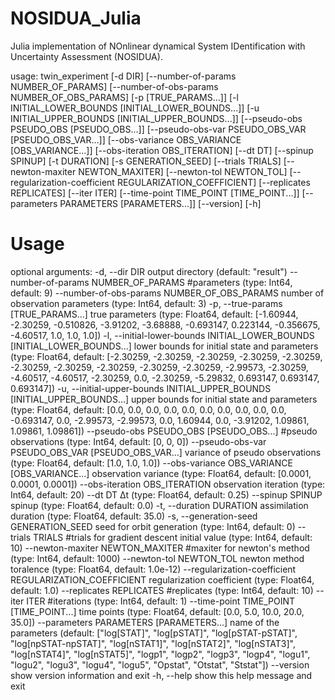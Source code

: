 # NOSIDUA_Julia

Julia implementation of NOnlinear dynamical System IDentification with Uncertainty Assessment (NOSIDUA).

usage: twin_experiment [-d DIR] [--number-of-params NUMBER_OF_PARAMS]
                       [--number-of-obs-params NUMBER_OF_OBS_PARAMS]
                       [-p [TRUE_PARAMS...]]
                       [-l INITIAL_LOWER_BOUNDS [INITIAL_LOWER_BOUNDS...]]
                                              [-u INITIAL_UPPER_BOUNDS [INITIAL_UPPER_BOUNDS...]]
                       [--pseudo-obs PSEUDO_OBS [PSEUDO_OBS...]]
                       [--pseudo-obs-var PSEUDO_OBS_VAR [PSEUDO_OBS_VAR...]]
                       [--obs-variance OBS_VARIANCE [OBS_VARIANCE...]]
                       [--obs-iteration OBS_ITERATION] [--dt DT]
                       [--spinup SPINUP] [-t DURATION]
                       [-s GENERATION_SEED] [--trials TRIALS]
                       [--newton-maxiter NEWTON_MAXITER]
                       [--newton-tol NEWTON_TOL]
                       [--regularization-coefficient REGULARIZATION_COEFFICIENT]
                       [--replicates REPLICATES] [--iter ITER]
                       [--time-point TIME_POINT [TIME_POINT...]]
                       [--parameters PARAMETERS [PARAMETERS...]]
                       [--version] [-h]

# Usage

optional arguments:
  -d, --dir DIR         output directory (default: "result")
  --number-of-params NUMBER_OF_PARAMS
                        #parameters (type: Int64, default: 9)
  --number-of-obs-params NUMBER_OF_OBS_PARAMS
                        number of observation parameters (type: Int64,
                        default: 3)
  -p, --true-params [TRUE_PARAMS...]
                        true parameters (type: Float64, default:
                        [-1.60944, -2.30259, -0.510826, -3.91202,
                        -3.68888, -0.693147, 0.223144, -0.356675,
                        -4.60517, 1.0, 1.0, 1.0])
  -l, --initial-lower-bounds INITIAL_LOWER_BOUNDS [INITIAL_LOWER_BOUNDS...]
                        lower bounds for initial state and parameters
                        (type: Float64, default: [-2.30259, -2.30259,
                        -2.30259, -2.30259, -2.30259, -2.30259,
                        -2.30259, -2.30259, -2.30259, -2.30259,
                        -2.99573, -2.30259, -4.60517, -4.60517,
                        -2.30259, 0.0, -2.30259, -5.29832, 0.693147,
                        0.693147, 0.693147])
  -u, --initial-upper-bounds INITIAL_UPPER_BOUNDS [INITIAL_UPPER_BOUNDS...]
                        upper bounds for initial state and parameters
                        (type: Float64, default: [0.0, 0.0, 0.0, 0.0,
                        0.0, 0.0, 0.0, 0.0, 0.0, 0.0, -0.693147, 0.0,
                        -2.99573, -2.99573, 0.0, 1.60944, 0.0,
                        -3.91202, 1.09861, 1.09861, 1.09861])
  --pseudo-obs PSEUDO_OBS [PSEUDO_OBS...]
                        #pseudo observations (type: Int64, default:
                        [0, 0, 0])
  --pseudo-obs-var PSEUDO_OBS_VAR [PSEUDO_OBS_VAR...]
                        variance of pseudo observations (type:
                        Float64, default: [1.0, 1.0, 1.0])
  --obs-variance OBS_VARIANCE [OBS_VARIANCE...]
                        observation variance (type: Float64, default:
                        [0.0001, 0.0001, 0.0001])
  --obs-iteration OBS_ITERATION
                        observation iteration (type: Int64, default:
                        20)
  --dt DT               Δt (type: Float64, default: 0.25)
  --spinup SPINUP       spinup (type: Float64, default: 0.0)
  -t, --duration DURATION
                        assimilation duration (type: Float64, default:
                        35.0)
  -s, --generation-seed GENERATION_SEED
                        seed for orbit generation (type: Int64,
                        default: 0)
  --trials TRIALS       #trials for gradient descent initial value
                        (type: Int64, default: 10)
  --newton-maxiter NEWTON_MAXITER
                        #maxiter for newton's method (type: Int64,
                        default: 1000)
  --newton-tol NEWTON_TOL
                        newton method toralence (type: Float64,
                        default: 1.0e-12)
  --regularization-coefficient REGULARIZATION_COEFFICIENT
                        regularization coefficient (type: Float64,
                        default: 1.0)
  --replicates REPLICATES
                        #replicates (type: Int64, default: 10)
  --iter ITER           #iterations (type: Int64, default: 1)
  --time-point TIME_POINT [TIME_POINT...]
                        time points (type: Float64, default: [0.0,
                        5.0, 10.0, 20.0, 35.0])
  --parameters PARAMETERS [PARAMETERS...]
                        name of the parameters (default: ["log[STAT]",
                        "log[pSTAT]", "log[pSTAT-pSTAT]",
                        "log[npSTAT-npSTAT]", "log[nSTAT1]",
                        "log[nSTAT2]", "log[nSTAT3]", "log[nSTAT4]",
                        "log[nSTAT5]", "logp1", "logp2", "logp3",
                        "logp4", "logu1", "logu2", "logu3", "logu4",
                        "logu5", "Opstat", "Otstat", "Ststat"])
  --version             show version information and exit
  -h, --help            show this help message and exit
